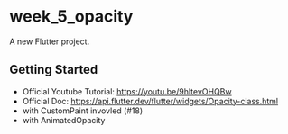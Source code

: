 # week_5_opacity

A new Flutter project.

## Getting Started

- Official Youtube Tutorial: https://youtu.be/9hltevOHQBw
- Official Doc: https://api.flutter.dev/flutter/widgets/Opacity-class.html
- with CustomPaint invovled (#18)
- with AnimatedOpacity